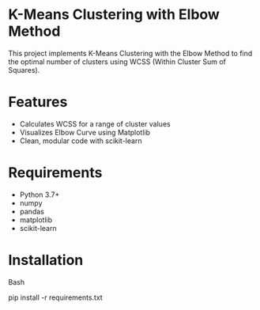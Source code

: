 # K-Means Clustering with Elbow Method

This project implements K-Means Clustering with the  Elbow Method  to find the optimal number of clusters using WCSS (Within Cluster Sum of Squares).

# Features
- Calculates WCSS for a range of cluster values
- Visualizes Elbow Curve using Matplotlib
- Clean, modular code with scikit-learn

# Requirements
- Python 3.7+
- numpy
- pandas
- matplotlib
- scikit-learn

# Installation

Bash

pip install -r requirements.txt
